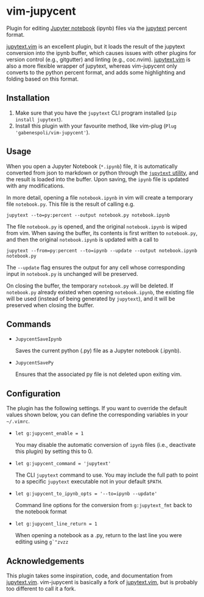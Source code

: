 # vim-jupycent

Plugin for editing [Jupyter notebook][1] (ipynb) files via the [jupytext][2]
percent format.

[jupytext.vim][3] is an excellent plugin, but it loads the result of the
jupytext conversion into the ipynb buffer, which causes issues with other
plugins for version control (e.g., gitgutter) and linting (e.g., coc.nvim).
[jupytext.vim][3] is also a more flexible wrapper of jupytext, whereas
vim-jupycent only converts to the python percent format, and adds some
highlighting and folding based on this format.

## Installation

1. Make sure that you have the `jupytext` CLI program installed (`pip install
   jupytext`).
2. Install this plugin with your favourite method, like vim-plug (`Plug
   'gabenespoli/vim-jupycent'`).

## Usage

When you open a Jupyter Notebook (`*.ipynb`) file, it is automatically
converted from json to markdown or python through the [`jupytext` utility][2],
and the result is loaded into the buffer. Upon saving, the `ipynb` file is
updated with any modifications.

In more detail, opening a file `notebook.ipynb` in vim will create a temporary
file  `notebook.py`. This file is the result of calling e.g.

    jupytext --to=py:percent --output notebook.py notebook.ipynb

The file `notebook.py` is opened, and the original `notebook.ipynb` is wiped
from vim. When saving the buffer, its contents is first written to
`notebook.py`, and then the original `notebook.ipynb` is updated with a call to

    jupytext --from=py:percent --to=ipynb --update --output notebook.ipynb notebook.py

The `--update` flag ensures the output for any cell whose corresponding input
in `notebook.py` is unchanged will be preserved.

On closing the buffer, the temporary `notebook.py` will be deleted. If
`notebook.py` already existed when opening `notebook.ipynb`, the existing file
will be used (instead of being generated by `jupytext`), and it will be
preserved when closing the buffer.

## Commands

*   `JupycentSaveIpynb`

    Saves the current python (.py) file as a Jupyter notebook (.ipynb).

*   `JupycentSavePy`

    Ensures that the associated py file is not deleted upon exiting vim.

## Configuration

The plugin has the following settings. If you want to override the default
values shown below, you can define the corresponding variables in your
`~/.vimrc`.

*   `let g:jupycent_enable = 1`

    You may disable the automatic conversion of `ipynb` files (i.e., deactivate
    this plugin) by setting this to 0.

*   `let g:jupycent_command = 'jupytext'`

    The CLI `jupytext` command to use. You may include the full path to point
    to a specific `jupytext` executable not in your default `$PATH`.

*   `let g:jupycent_to_ipynb_opts = '--to=ipynb --update'`

    Command line options for the conversion from `g:jupytext_fmt` back to the
    notebook format

*   `let g:jupycent_line_return = 1`

    When opening a notebook as a .py, return to the last line you were editing
    using ``g`"zvzz``

## Acknowledgements

This plugin takes some inspiration, code, and documentation from
[jupytext.vim][3]. vim-jupycent is basically a fork of [jupytext.vim][3], but
is probably too different to call it a fork.

[1]: http://jupyter.org
[2]: https://github.com/mwouts/jupytext
[3]: https://github.com/goerz/jupytext.vim

